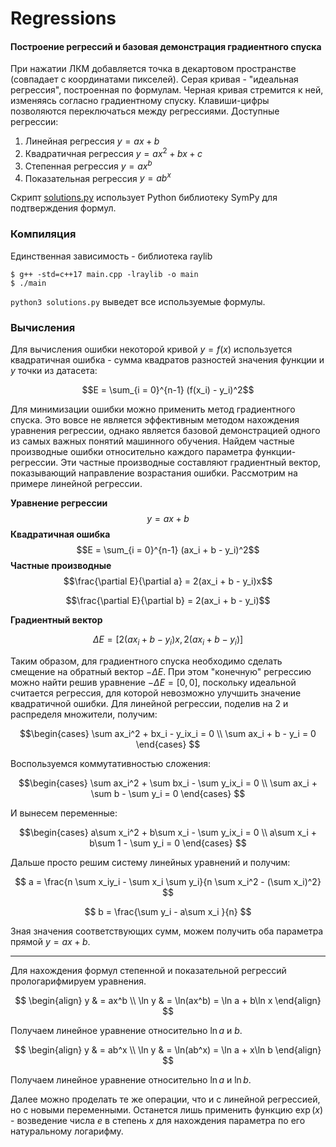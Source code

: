 # Regressions

#### Построение регрессий и базовая демонстрация градиентного спуска

При нажатии ЛКМ добавляется точка в декартовом пространстве (совпадает с координатами пикселей).
Серая кривая - "идеальная регрессия", построенная по формулам.
Черная кривая стремится к ней, изменяясь согласно градиентному спуску.
Клавиши-цифры позволяются переключаться между регрессиями.
Доступные регрессии:
1. Линейная регрессия $y = ax + b$
2. Квадратичная регрессия $y = ax^2 + bx + c$
3. Степенная регрессия $y = ax^b$
4. Показательная регрессия $y = ab^x$

Скрипт [solutions.py](solutions.py) использует Python библиотеку SymPy для подтверждения формул.

### Компиляция
Единственная зависимость - библиотека raylib
```console
$ g++ -std=c++17 main.cpp -lraylib -o main
$ ./main
```
`python3 solutions.py` выведет все используемые формулы.

### Вычисления
Для вычисления ошибки некоторой кривой $y = f(x)$ используется квадратичная ошибка - сумма квадратов разностей значения функции и $y$ точки из датасета:

$$E = \sum_{i = 0}^{n-1} (f(x_i) - y_i)^2$$

Для минимизации ошибки можно применить метод градиентного спуска. 
Это вовсе не является эффективным методом нахождения уравнения регрессии, однако является базовой демонстрацией одного из самых важных понятий машинного обучения.
Найдем частные производные ошибки относительно каждого параметра функции-регрессии.
Эти частные производные составляют градиентный вектор, показывающий направление возрастания ошибки. Рассмотрим на примере линейной регрессии.

**Уравнение регрессии**
$$y = ax + b$$
**Квадратичная ошибка**
$$E = \sum_{i = 0}^{n-1} (ax_i + b - y_i)^2$$
**Частные производные**
$$\frac{\partial E}{\partial a} = 2(ax_i + b - y_i)x$$

$$\frac{\partial E}{\partial b} = 2(ax_i + b - y_i)$$

**Градиентный вектор**
```math
\Delta E = [2(ax_i + b - y_i)x, 2(ax_i + b - y_i)]
```
Таким образом, для градиентного спуска необходимо сделать смещение на обратный вектор $-\Delta E$.
При этом "конечную" регрессию можно найти решив уравнение $-\Delta E = [0, 0]$, поскольку идеальной считается регрессия, для которой невозможно улучшить значение квадратичной ошибки.
Для линейной регрессии, поделив на 2 и распределя множители, получим:

$$\begin{cases}
\sum ax_i^2 + bx_i - y_ix_i = 0 \\ 
\sum ax_i + b - y_i = 0
\end{cases}
$$

Воспользуемся коммутативностью сложения:

$$\begin{cases}
\sum ax_i^2 + \sum bx_i - \sum y_ix_i = 0 \\ 
\sum ax_i + \sum b - \sum y_i = 0
\end{cases}
$$

И вынесем переменные:

$$\begin{cases}
a\sum x_i^2 + b\sum x_i - \sum y_ix_i = 0 \\ 
a\sum x_i + b\sum 1 - \sum y_i = 0
\end{cases}
$$

Дальше просто решим систему линейных уравнений и получим:

$$
a = \frac{n \sum x_iy_i - \sum x_i \sum y_i}{n \sum x_i^2 - (\sum x_i)^2}
$$

$$
b = \frac{\sum y_i - a\sum x_i }{n}
$$

Зная значения соответствующих сумм, можем получить оба параметра прямой $y = ax + b$.

---
Для нахождения формул степенной и показательной регрессий прологарифмируем уравнения.

$$
\begin{align} 
y & = ax^b \\
\ln y & = \ln(ax^b) = \ln a + b\ln x 
\end{align}
$$

Получаем линейное уравнение относительно $\ln a$ и $b$.

$$
\begin{align} 
y & = ab^x \\
\ln y & = \ln(ab^x) = \ln a + x\ln b 
\end{align}
$$

Получаем линейное уравнение относительно $\ln a$ и $\ln b$. 

Далее можно проделать те же операции, что и с линейной регрессией, но с новыми переменными. Останется лишь применить функцию $\exp(x)$ - возведение числа $e$ в степень $x$ для нахождения параметра по его натуральному логарифму.
